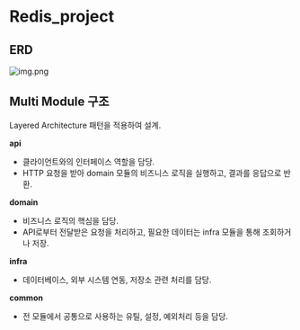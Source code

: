 # Redis_project  

## ERD
![img.png](img.png)

## Multi Module 구조
Layered Architecture  패턴을 적용하여 설계.

**api**
* 클라이언트와의 인터페이스 역할을 담당.
* HTTP 요청을 받아 domain 모듈의 비즈니스 로직을 실행하고, 결과를 응답으로 반환.

**domain**
* 비즈니스 로직의 핵심을 담당.
* API로부터 전달받은 요청을 처리하고, 필요한 데이터는 infra 모듈을 통해 조회하거나 저장.

**infra**
* 데이터베이스, 외부 시스템 연동, 저장소 관련 처리를 담당.

**common**
* 전 모듈에서 공통으로 사용하는 유틸, 설정, 예외처리 등을 담당.

